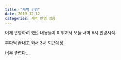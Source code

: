 ```yaml
---
title: "새벽 반영"
date: 2019-12-12
categories: 새벽 반영 상용
---
```

어제 반영하려 했던 내용들이 미뤄져서 오늘 새벽 6시 반영시작.

후다닥 끝내고 와서 3시 퇴근예정.

너무 졸렵다...
